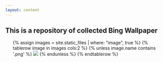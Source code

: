 ```yaml
---
layout: content
---
```

## This is a repository of collected Bing Wallpaper

<ul style="list-style: none;">
		{% assign images = site.static_files | where: "image", true %}
		{% tablerow image in images cols:2 %}
			{% unless image.name contains '.png' %}
			<a href="assets/{{ image.name }}"><img src="thumbnails/{{ image.name }}"></a>
			{% endunless %}
		{% endtablerow %}
</ul>
